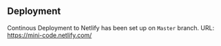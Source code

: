 ## Deployment

Continous Deployment to Netlify has been set up on `Master` branch.
URL: https://mini-code.netlify.com/

